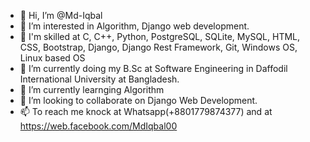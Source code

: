 - 👋 Hi, I’m @Md-Iqbal
- 👀 I’m interested in Algorithm, Django web development.
- 🌱 I'm skilled at C, C++, Python, PostgreSQL, SQLite, MySQL, HTML, CSS, Bootstrap, Django, Django Rest Framework, Git, Windows OS, Linux based OS
- 🌱 I’m currently doing my B.Sc at Software Engineering in Daffodil International University at Bangladesh.
- 🌱 I’m currently learnging Algorithm
- 💞️ I’m looking to collaborate on Django Web Development.
- 📫 To reach me knock at Whatsapp(+8801779874377) and at https://web.facebook.com/MdIqbal00

<!---
Md-Iqbal/Md-Iqbal is a ✨ special ✨ repository because its `README.md` (this file) appears on your GitHub profile.
You can click the Preview link to take a look at your changes.
--->

